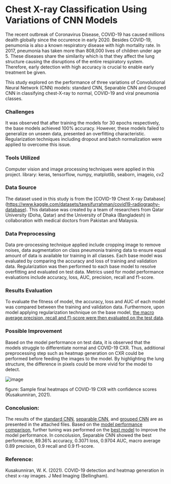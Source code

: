 # Chest X-ray Classification Using Variations of CNN Models

The recent outbreak of Coronavirus Disease, COVID-19 has caused millions dealth globally since the occurence in early 2020. Besides COVID-19, penumonia is also a known respiratory disease with high mortality rate. In 2017, pneumonia has taken more than 808,000 lives of children under age 5. These diseases share the similarity which is that they affect the lung structure causing the disruptions of the entire respiratory system. Therefore, early detection with high accuracy is crucial to enable early treatment be given. 

This study explored on the performance of three variations of Convolutional Neural Network (CNN) models: standard CNN, Separable CNN and Grouped CNN in classifying chest-X-ray to normal, COVID-19 and viral pneumonia classes.  

### Challenges
It was observed that after training the models for 30 epochs respectively, the base models achieved 100% accuracy. However, these models failed to generalize on unseen data, presented an overfitting characteristic. Regularization techniques including dropout and batch normalization were applied to overcome this issue. 

### Tools Utilized
Computer vision and image processing techniques were applied in this project.
library: keras, tensorflow, numpy, matplotlib, seaborn, imageio, cv2

### Data Source
The dataset used in this study is from the [COVID-19 Chest X-ray Database] (https://www.kaggle.com/datasets/tawsifurrahman/covid19-radiography-database). This database was created by a team of researchers from Qatar University (Doha, Qatar) and the University of Dhaka (Bangladesh) in collaboration with medical doctors from Pakistan and Malaysia.

### Data Preprocessing
Data pre-processing technique applied include cropping image to remove noises, data augmentation on class pneumonia training data to ensure equal amount of data is available tor training in all classes. Each base model was evaluated by comparing the accuracy and loss of training and validation data. Regularization was then performed to each base model to resolve overfitting and evaluated on test data. Metrics used for model performance evaluations include accuracy, loss, AUC, precision, recall and f1-score.

### Results Evaluation
To evaluate the fitness of model, the accuracy, loss and AUC of each model was compared between the training and validation data. Furthermore, upon model applying regularization technique on the base model, [the macro average precision, recall and f1-score were then evaluated on the test data](https://github.com/suetteh/Chest-X-ray-Classification/blob/main/Model%20Performance%20Comparison.pdf). 

### Possible Improvement
Based on the model performance on test data, it is observed that the models struggle to differentiate normal and COVID-19 CXR. Thus, additional preprocessing step such as heatmap generation on CXR could be performed before feeding the images to the model. By highlighting the lung structure, the difference in pixels could be more vivid for the model to detect. 

![image](https://github.com/suetteh/Chest-X-ray-Classification/assets/65590665/5b9a67ee-5145-4f8e-a56c-d9ab72cc2962)

figure: Sample final heatmaps of COVID-19 CXR with confidence scores (Kusakunniran, 2021).

### Concolusion:
The results of the [standard CNN](https://github.com/suetteh/CXR-CNN/blob/main/Standard%20CNN.pdf), [separable CNN](https://github.com/suetteh/CXR-CNN/blob/main/Separable%20CNN.pdf), and [grouped CNN](https://github.com/suetteh/CXR-CNN/blob/main/Grouped%20CNN.pdf) are as presented in the attached files. Based on the [model performance comparison](https://github.com/suetteh/CXR-CNN/blob/main/Model%20Performance%20Comparison.pdf), further tuning was performed on the [best model](https://github.com/suetteh/CXR-CNN/blob/main/Tuning%20of%20Best%20Model.pdf) to improve the model performance.
In concolusion, Separable CNN showed the best performance, 89.36% accuracy, 0.3071 loss, 0.9704 AUC, macro average 0.89 precision, 0.9 recall and 0.9 f1-score.

### Reference:
Kusakunniran, W. K. (2021). COVID-19 detection and heatmap generation in chest x-ray images. J Med Imaging (Bellingham).

